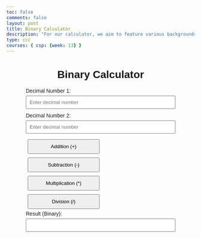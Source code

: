 ```yaml
---
toc: false
comments: false
layout: post
title: Binary Calculator
description: "For our calculator, we aim to feature various backgrounds and themes. Leveraging SASS, we will establish a primary theme characterized by a rainbow background and calculator buttons in a shade approximating #ADD8E6. Upon activating the switch button to access the graphing calculator, the color scheme will transform into monochromatic tones, featuring a black background with the same blue buttons.We plan to develop the calculator by associating each number with its binary representation. The implementation will involve HTML and JavaScript to create the functional calculator, offering features comparable to a standard calculator. Initially, it will function as a basic four-operation calculator. However, we intend to incorporate a toggle switch that, when activated, transforms it into a graphing calculator with additional capabilities."
type: ccc
courses: { csp: {week: 13} }
---
```


<style>
    body {
        font-family: Arial, sans-serif;
        margin: 20px;
    }
    h1 {
        text-align: center;
    }
    form {
        max-width: 400px;
        margin: 0 auto;
    }
    label {
        display: block;
        margin-bottom: 5px;
    }
    input {
        width: 100%;
        padding: 8px;
        margin-bottom: 10px;
    }
    button {
        display: inline-block;
        padding: 10px;
        margin: 5px;
        width: 48%;
        box-sizing: border-box;
    }
    .keyboard {
        max-width: 400px;
        margin: 20px auto;
        display: grid;
        grid-template-columns: repeat(3, 1fr);
        gap: 10px;
    }
</style>
<html lang="en">
<head>
    <meta charset="UTF-8">
    <meta name="viewport" content="width=device-width, initial-scale=1.0">
    <title>Binary Calculator</title>
</head>
<body>
<h1>Binary Calculator</h1>
<form id="BinaryCalculator">
    <label for="num1">Decimal Number 1:</label>
    <input type="text" id="num1" placeholder="Enter decimal number">
    <br>
    <label for="num2">Decimal Number 2:</label>
    <input type="text" id="num2" placeholder="Enter decimal number">
    <br>
    <button type="button" onclick="performOperation('add')">Addition (+)</button>
    <button type="button" onclick="performOperation('subtract')">Subtraction (-)</button>
    <button type="button" onclick="performOperation('multiply')">Multiplication (*)</button>
    <button type="button" onclick="performOperation('divide')">Division (/)</button>
    <br>
    <label for="result">Result (Binary):</label>
    <input type="text" id="result" readonly>
</form>
<div class="keyboard">
    <!-- Generate number buttons from 0 to 9 for num1 -->
    <script>
        for (var i = 0; i <= 9; i++) {
            document.write("<button data-input-id='num1' onclick=\"addToInput('" + i + "')\">" + i + "</button>");
        }
    </script>
    <!-- Generate number buttons from 0 to 9 for num2 -->
    <script>
        for (var i = 0; i <= 9; i++) {
            document.write("<button data-input-id='num2' onclick=\"addToInput('" + i + "')\">" + i + "</button>");
        }
    </script>
</div>
<script>
    function performOperation(operation) {
        var num1 = parseInt(document.getElementById("num1").value, 10) || 0;
        var num2 = parseInt(document.getElementById("num2").value, 10) || 0;
        var resultField = document.getElementById("result");
        switch (operation) {
            case 'add':
                resultField.value = decimalToBinary(num1 + num2);
                break;
            case 'subtract':
                resultField.value = decimalToBinary(subtractWithOnesComplement(num1, num2));
                break;
            case 'multiply':
                resultField.value = decimalToBinary(num1 * num2);
                break;
            case 'divide':
                resultField.value = decimalToBinary(Math.floor(num1 / num2));
                break;
            default:
                resultField.value = "Invalid operation";
        }
    }
    function subtractWithOnesComplement(num1, num2) {
        // Calculate the ones complement of num2
        var onesComplementNum2 = ~num2;
        // Add 1 to the ones complement to get the two's complement
        var twosComplementNum2 = (onesComplementNum2 + 1) & 0xFFFFFFFF;
        // Perform addition using two's complement to get the subtraction result
        return num1 + twosComplementNum2;
    }
    function decimalToBinary(decimalNum) {
        if (decimalNum < 0) {
            // Convert negative numbers to binary using 32 bits
            return (decimalNum >>> 0).toString(2);
        } else {
            return decimalNum.toString(2);
        }
    }
    function addToInput(number) {
        var activeElement = document.activeElement;
        if (activeElement.tagName === "INPUT" && activeElement.type === "text") {
            // If the active element is an input, append the number to its value
            activeElement.value += number;
        } else if (activeElement.tagName === "BUTTON") {
            // If the active element is a button, find the corresponding input and append the number
            var inputId = activeElement.dataset.inputId;
            var targetInput = document.getElementById(inputId);
            if (targetInput) {
                targetInput.value += number;
                targetInput.focus(); // Focus on the input
            }
        }
    }
//snowflake
document.addEventListener('DOMContentLoaded', function () {
    const snowflakes = [];

    function createSnowflake() {
        const diameter = Math.floor(Math.random() * 16) + 5; // Random diameter between 5px and 20px
        const speed = Math.floor(Math.random() * 20) + 10; // Random speed between 10px/sec and 30px/sec
        const positionX = Math.random() < 0.5 ? // Random position within the leftmost or rightmost 17% of the screen
            Math.floor(Math.random() * window.innerWidth * 0.17) : // Leftmost 17%
            Math.floor(Math.random() * window.innerWidth * 0.17) + (window.innerWidth * 0.83); // Rightmost 17%
        const positionY = Math.floor(Math.random() * window.innerHeight) + 1; // Random position within the window height

        const snowflake = document.createElement('div');
        snowflake.className = 'snowflake';
        snowflake.style.width = `${diameter}px`;
        snowflake.style.height = `${diameter}px`;
        snowflake.style.left = `${positionX}px`;
        snowflake.style.top = `${positionY}px`;
        document.body.appendChild(snowflake);

        snowflakes.push({
            element: snowflake,
            diameter,
            speed,
            positionX,
            positionY,
        });
    }

    function updateSnowfall() {
        for (const snowflake of snowflakes) {
            snowflake.positionY += snowflake.speed / 10;
            if (snowflake.positionY > window.innerHeight) {
                snowflake.positionY = -10;
            }
            snowflake.element.style.top = `${snowflake.positionY}px`;
        }

        requestAnimationFrame(updateSnowfall);
    }

    function initializeSnowfall() {
        for (let i = 0; i < 20; i++) {
            createSnowflake();
        }

        updateSnowfall();
    }

    initializeSnowfall();
});

  
</script>
</body>
</html>

